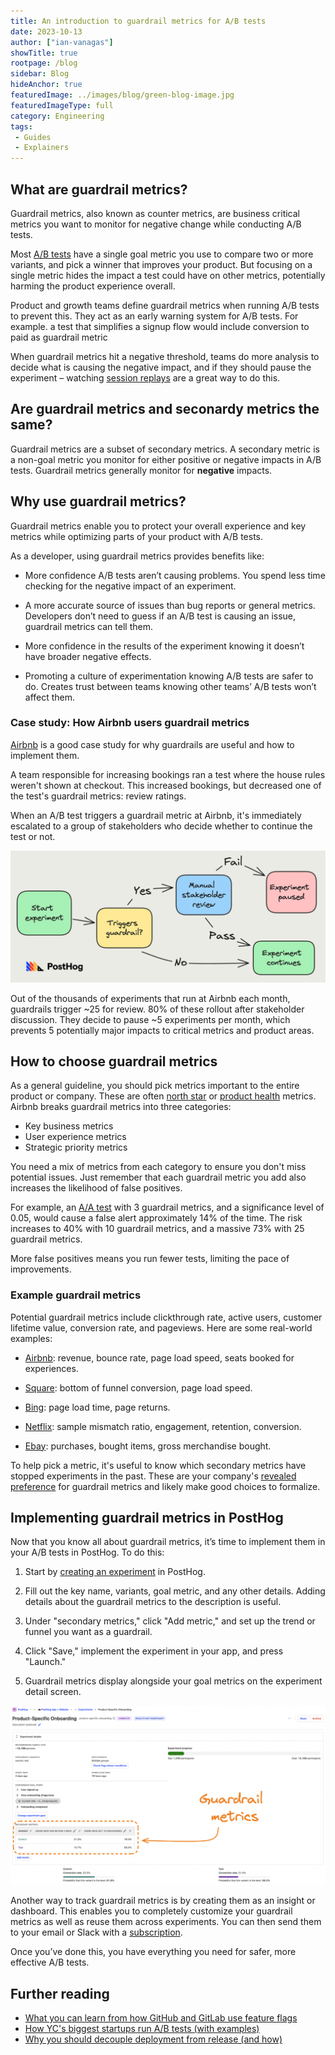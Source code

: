 ```yaml
---
title: An introduction to guardrail metrics for A/B tests
date: 2023-10-13
author: ["ian-vanagas"]
showTitle: true
rootpage: /blog
sidebar: Blog
hideAnchor: true
featuredImage: ../images/blog/green-blog-image.jpg
featuredImageType: full
category: Engineering
tags:
 - Guides
 - Explainers
---
```


## What are guardrail metrics?

Guardrail metrics, also known as counter metrics, are business critical metrics you want to monitor for negative change while conducting A/B tests.

Most [A/B tests](/blog/ab-testing-guide-for-engineers) have a single goal metric you use to compare two or more variants, and pick a winner that improves your product. But focusing on a single metric hides the impact a test could have on other metrics, potentially harming the product experience overall.

Product and growth teams define guardrail metrics when running A/B tests to prevent this. They act as an early warning system for A/B tests. For example. a test that simplifies a signup flow would include conversion to paid as guardrail metric

When guardrail metrics hit a negative threshold, teams do more analysis to decide what is causing the negative impact, and if they should pause the experiment – watching [session replays](/tutorials/explore-insights-session-recordings) are a great way to do this.

## Are guardrail metrics and seconardy metrics the same?

Guardrail metrics are a subset of secondary metrics. A secondary metric is a non-goal metric you monitor for either positive or negative impacts in A/B tests. Guardrail metrics generally monitor for **negative** impacts.

## Why use guardrail metrics?

Guardrail metrics enable you to protect your overall experience and key metrics while optimizing parts of your product with A/B tests.

As a developer, using guardrail metrics provides benefits like:

- More confidence A/B tests aren’t causing problems. You spend less time checking for the negative impact of an experiment.

- A more accurate source of issues than bug reports or general metrics. Developers don’t need to guess if an A/B test is causing an issue, guardrail metrics can tell them.

- More confidence in the results of the experiment knowing it doesn’t have broader negative effects.

- Promoting a culture of experimentation knowing A/B tests are safer to do. Creates trust between teams knowing other teams’ A/B tests won’t affect them.

### Case study: How Airbnb users guardrail metrics

[Airbnb](https://medium.com/airbnb-engineering/designing-experimentation-guardrails-ed6a976ec669) is a good case study for why guardrails are useful and how to implement them.

A team responsible for increasing bookings ran a test where the house rules weren't shown at checkout. This increased bookings, but decreased one of the test's guardrail metrics: review ratings.

When an A/B test triggers a guardrail metric at Airbnb, it's immediately escalated to a group of stakeholders who decide whether to continue the test or not.

![Airbnb guardrail process](../images/blog/guardrail-metrics/trigger.png)

Out of the thousands of experiments that run at Airbnb each month, guardrails trigger ~25 for review. 80% of these rollout after stakeholder discussion. They decide to pause ~5 experiments per month, which prevents 5 potentially major impacts to critical metrics and product areas.

## How to choose guardrail metrics

As a general guideline, you should pick metrics important to the entire product or company. These are often [north star](/blog/north-star-metrics) or [product health](/blog/product-health-metrics) metrics. Airbnb breaks guardrail metrics into three categories:

- Key business metrics
- User experience metrics
- Strategic priority metrics

You need a mix of metrics from each category to ensure you don't miss potential issues. Just remember that each guardrail metric you add also increases the likelihood of false positives. 

For example, an [A/A test](/tutorials/aa-testing) with 3 guardrail metrics, and a significance level of 0.05, would cause a false alert approximately 14% of the time. The risk increases to 40% with 10 guardrail metrics, and a massive 73% with 25 guardrail metrics.

More false positives means you run fewer tests, limiting the pace of improvements. 

### Example guardrail metrics

Potential guardrail metrics include clickthrough rate, active users, customer lifetime value, conversion rate, and pageviews. Here are some real-world examples:

- [Airbnb](https://medium.com/airbnb-engineering/designing-experimentation-guardrails-ed6a976ec669): revenue, bounce rate, page load speed, seats booked for experiences.

- [Square](https://developer.squareup.com/blog/lessons-learned-from-running-web-experiments/): bottom of funnel conversion, page load speed.

- [Bing](https://exp-platform.com/Documents/2017-08%20KDDMetricInterpretationPitfalls.pdf): page load time, page returns.

- [Netflix](https://www.adventuresinwhy.com/pdf/beyond_ab_testing.pdf): sample mismatch ratio, engagement, retention, conversion.

- [Ebay](https://innovation.ebayinc.com/tech/research/measuring-success-with-experimentation/): purchases, bought items, gross merchandise bought.

To help pick a metric, it's useful to know which secondary metrics have stopped experiments in the past. These are your company's [revealed preference](https://en.wikipedia.org/wiki/Revealed_preference) for guardrail metrics and likely make good choices to formalize.

##  Implementing guardrail metrics in PostHog

Now that you know all about guardrail metrics, it’s time to implement them in your A/B tests in PostHog. To do this:

1. Start by [creating an experiment](/docs/experiments/creating-an-experiment) in PostHog.

2. Fill out the key name, variants, goal metric, and any other details. Adding details about the guardrail metrics to the description is useful.

3. Under "secondary metrics," click "Add metric," and set up the trend or funnel you want as a guardrail. 

4. Click "Save," implement the experiment in your app, and press "Launch."

5. Guardrail metrics display alongside your goal metrics on the experiment detail screen.

![Guardrail metrics in PostHog](../images/blog/guardrail-metrics/guardrail.png)

Another way to track guardrail metrics is by creating them as an insight or dashboard. This enables you to completely customize your guardrail metrics as well as reuse them across experiments. You can then send them to your email or Slack with a [subscription](/docs/product-analytics/subscriptions).

Once you’ve done this, you have everything you need for safer, more effective A/B tests.

## Further reading

- [What you can learn from how GitHub and GitLab use feature flags](/blog/github-gitlab-feature-flags)
- [How YC's biggest startups run A/B tests (with examples)](/blog/ab-testing-examples)
- [Why you should decouple deployment from release (and how)](/blog/decouple-deployment-from-release)
